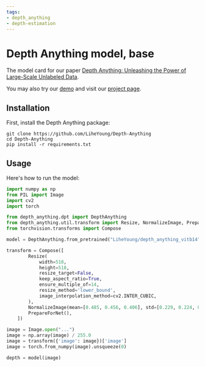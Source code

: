 ```yaml
---
tags:
- depth_anything
- depth-estimation
---
```


# Depth Anything model, base

The model card for our paper [Depth Anything: Unleashing the Power of Large-Scale Unlabeled Data](https://arxiv.org/abs/2401.10891).

You may also try our [demo](https://huggingface.co/spaces/LiheYoung/Depth-Anything) and visit our [project page](https://depth-anything.github.io/).

## Installation

First, install the Depth Anything package:
```
git clone https://github.com/LiheYoung/Depth-Anything
cd Depth-Anything
pip install -r requirements.txt
```

## Usage

Here's how to run the model:

```python
import numpy as np
from PIL import Image
import cv2
import torch

from depth_anything.dpt import DepthAnything
from depth_anything.util.transform import Resize, NormalizeImage, PrepareForNet
from torchvision.transforms import Compose

model = DepthAnything.from_pretrained("LiheYoung/depth_anything_vitb14")

transform = Compose([
        Resize(
            width=518,
            height=518,
            resize_target=False,
            keep_aspect_ratio=True,
            ensure_multiple_of=14,
            resize_method='lower_bound',
            image_interpolation_method=cv2.INTER_CUBIC,
        ),
        NormalizeImage(mean=[0.485, 0.456, 0.406], std=[0.229, 0.224, 0.225]),
        PrepareForNet(),
    ])

image = Image.open("...")
image = np.array(image) / 255.0
image = transform({'image': image})['image']
image = torch.from_numpy(image).unsqueeze(0)

depth = model(image)
```
